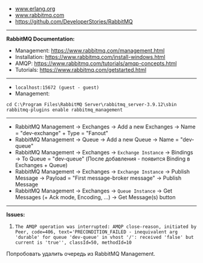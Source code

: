 - www.erlang.org
- www.rabbitmq.com
- https://github.com/DeveloperStories/RabbitMQ
------------------------------
**RabbitMQ Documentation:**
- Management: https://www.rabbitmq.com/management.html
- Installation: https://www.rabbitmq.com/install-windows.html
- AMQP: https://www.rabbitmq.com/tutorials/amqp-concepts.html
- Tutorials: https://www.rabbitmq.com/getstarted.html
------------------------------
- ```localhost:15672 (guest - guest)```
- Management:
```
cd C:\Program Files\RabbitMQ Server\rabbitmq_server-3.9.12\sbin
rabbitmq-plugins enable rabbitmq_management
```
------------------------------
- RabbitMQ Management -> Exchanges -> Add a new Exchanges -> Name = "dev-exchange" + Type = "Fanout"
- RabbitMQ Management -> Queue -> Add a new Queue -> Name = "dev-queue"
- RabbitMQ Management -> Exchanges -> ```Exchange Instance``` -> Bindings -> To Queue = "dev-queue" (После добавления - появится Binding в Exchanges + Queue)
- RabbitMQ Management -> Exchanges -> ```Exchange Instance``` -> Publish Message -> Payload = "First message-broker message" -> Publish Message
- RabbitMQ Management -> Exchanges -> ```Queue Instance``` -> Get Messages (+ Ack mode, Encoding, ...) -> Get Message(s) button
------------------------------
**Issues:**
1. ```The AMQP operation was interrupted: AMQP close-reason, initiated by Peer, code=406, text='PRECONDITION_FAILED - inequivalent arg 'durable' for queue 'dev-queue' in vhost '/': received 'false' but current is 'true'', classId=50, methodId=10```

Попробовать удалить очередь из RabbitMQ Management.
